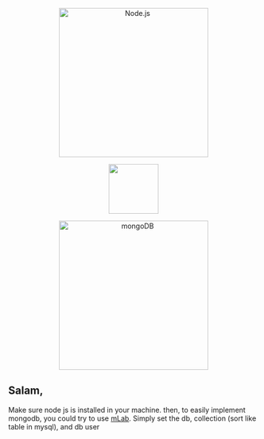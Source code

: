 <p align="center">
  <p align="center">
  <a href="https://nodejs.org/">
    <img
      alt="Node.js"
      src="https://nodejs.org/static/images/logo-light.svg"
      width="300"
    />
  </a>
  </p>
  <p align="center">
  <img src="https://upload.wikimedia.org/wikipedia/commons/thumb/4/4c/Grey_close_x.svg/1024px-Grey_close_x.svg.png" width="100">
  </p>
  <p align="center">
  <a href="https://www.mongodb.com/">
    <img
      alt="mongoDB"
      src="https://webassets.mongodb.com/_com_assets/cms/mongodb-logo-rgb-j6w271g1xn.jpg"
      width="300"
    />
  </a>
  </p>
</p>

## Salam,

Make sure node js is installed in your machine. then, to easily implement mongodb, you could try to use [mLab](https://mlab.com/). Simply set the db, collection (sort like table in mysql), and db user
